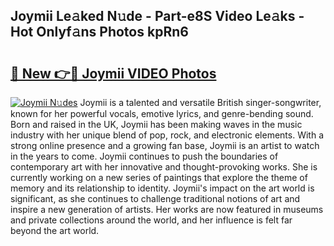 ## Joymii Le𝚊ked N𝚞de - Part-e8S Video Le𝚊ks - Hot Onlyf𝚊ns Photos kpRn6

# <h2><a href="http://ab97861.deff.icu/?id=Joymii">🔗 New 👉🔴 Joymii VIDEO Photos</a></h2>

[![Joymii N𝚞des](https://i.imgur.com/rIISA9y.gif)](http://ab97861.deff.icu/?id=Joymii)
Joymii is a talented and versatile British singer-songwriter, known for her powerful vocals, emotive lyrics, and genre-bending sound. Born and raised in the UK, Joymii has been making waves in the music industry with her unique blend of pop, rock, and electronic elements. With a strong online presence and a growing fan base, Joymii is an artist to watch in the years to come. Joymii continues to push the boundaries of contemporary art with her innovative and thought-provoking works. She is currently working on a new series of paintings that explore the theme of memory and its relationship to identity. Joymii's impact on the art world is significant, as she continues to challenge traditional notions of art and inspire a new generation of artists. Her works are now featured in museums and private collections around the world, and her influence is felt far beyond the art world.
